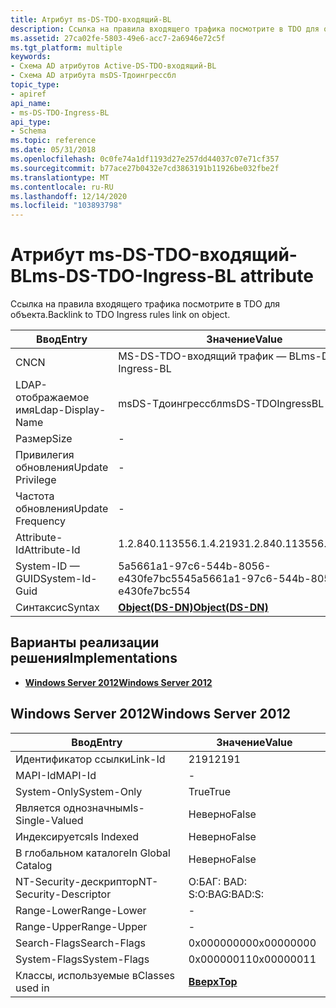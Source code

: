 ```yaml
---
title: Атрибут ms-DS-TDO-входящий-BL
description: Ссылка на правила входящего трафика посмотрите в TDO для объекта.
ms.assetid: 27ca02fe-5803-49e6-acc7-2a6946e72c5f
ms.tgt_platform: multiple
keywords:
- Схема AD атрибутов Active-DS-TDO-входящий-BL
- Схема AD атрибута msDS-Тдоингрессбл
topic_type:
- apiref
api_name:
- ms-DS-TDO-Ingress-BL
api_type:
- Schema
ms.topic: reference
ms.date: 05/31/2018
ms.openlocfilehash: 0c0fe74a1df1193d27e257dd44037c07e71cf357
ms.sourcegitcommit: b77ace27b0432e7cd3863191b11926be032fbe2f
ms.translationtype: MT
ms.contentlocale: ru-RU
ms.lasthandoff: 12/14/2020
ms.locfileid: "103893798"
---
```

# <a name="ms-ds-tdo-ingress-bl-attribute"></a><span data-ttu-id="94318-105">Атрибут ms-DS-TDO-входящий-BL</span><span class="sxs-lookup"><span data-stu-id="94318-105">ms-DS-TDO-Ingress-BL attribute</span></span>

<span data-ttu-id="94318-106">Ссылка на правила входящего трафика посмотрите в TDO для объекта.</span><span class="sxs-lookup"><span data-stu-id="94318-106">Backlink to TDO Ingress rules link on object.</span></span>



| <span data-ttu-id="94318-107">Ввод</span><span class="sxs-lookup"><span data-stu-id="94318-107">Entry</span></span> | <span data-ttu-id="94318-108">Значение</span><span class="sxs-lookup"><span data-stu-id="94318-108">Value</span></span> |
|-------------------|-----------------------------------------|
| <span data-ttu-id="94318-109">CN</span><span class="sxs-lookup"><span data-stu-id="94318-109">CN</span></span>                | <span data-ttu-id="94318-110">MS-DS-TDO-входящий трафик — BL</span><span class="sxs-lookup"><span data-stu-id="94318-110">ms-DS-TDO-Ingress-BL</span></span>                    |
| <span data-ttu-id="94318-111">LDAP-отображаемое имя</span><span class="sxs-lookup"><span data-stu-id="94318-111">Ldap-Display-Name</span></span> | <span data-ttu-id="94318-112">msDS-Тдоингрессбл</span><span class="sxs-lookup"><span data-stu-id="94318-112">msDS-TDOIngressBL</span></span>                       |
| <span data-ttu-id="94318-113">Размер</span><span class="sxs-lookup"><span data-stu-id="94318-113">Size</span></span>              | \-                                      |
| <span data-ttu-id="94318-114">Привилегия обновления</span><span class="sxs-lookup"><span data-stu-id="94318-114">Update Privilege</span></span>  | \-                                      |
| <span data-ttu-id="94318-115">Частота обновления</span><span class="sxs-lookup"><span data-stu-id="94318-115">Update Frequency</span></span>  | \-                                      |
| <span data-ttu-id="94318-116">Attribute-Id</span><span class="sxs-lookup"><span data-stu-id="94318-116">Attribute-Id</span></span>      | <span data-ttu-id="94318-117">1.2.840.113556.1.4.2193</span><span class="sxs-lookup"><span data-stu-id="94318-117">1.2.840.113556.1.4.2193</span></span>                 |
| <span data-ttu-id="94318-118">System-ID — GUID</span><span class="sxs-lookup"><span data-stu-id="94318-118">System-Id-Guid</span></span>    | <span data-ttu-id="94318-119">5a5661a1-97c6-544b-8056-e430fe7bc554</span><span class="sxs-lookup"><span data-stu-id="94318-119">5a5661a1-97c6-544b-8056-e430fe7bc554</span></span>    |
| <span data-ttu-id="94318-120">Синтаксис</span><span class="sxs-lookup"><span data-stu-id="94318-120">Syntax</span></span>            | [<span data-ttu-id="94318-121">**Object(DS-DN)**</span><span class="sxs-lookup"><span data-stu-id="94318-121">**Object(DS-DN)**</span></span>](s-object-ds-dn.md) |



## <a name="implementations"></a><span data-ttu-id="94318-122">Варианты реализации решения</span><span class="sxs-lookup"><span data-stu-id="94318-122">Implementations</span></span>

-   [<span data-ttu-id="94318-123">**Windows Server 2012**</span><span class="sxs-lookup"><span data-stu-id="94318-123">**Windows Server 2012**</span></span>](#windows-server-2012)

## <a name="windows-server-2012"></a><span data-ttu-id="94318-124">Windows Server 2012</span><span class="sxs-lookup"><span data-stu-id="94318-124">Windows Server 2012</span></span>



| <span data-ttu-id="94318-125">Ввод</span><span class="sxs-lookup"><span data-stu-id="94318-125">Entry</span></span> | <span data-ttu-id="94318-126">Значение</span><span class="sxs-lookup"><span data-stu-id="94318-126">Value</span></span> |
|------------------------|---------------------------------|
| <span data-ttu-id="94318-127">Идентификатор ссылки</span><span class="sxs-lookup"><span data-stu-id="94318-127">Link-Id</span></span>                | <span data-ttu-id="94318-128">2191</span><span class="sxs-lookup"><span data-stu-id="94318-128">2191</span></span>                            |
| <span data-ttu-id="94318-129">MAPI-Id</span><span class="sxs-lookup"><span data-stu-id="94318-129">MAPI-Id</span></span>                | \-                              |
| <span data-ttu-id="94318-130">System-Only</span><span class="sxs-lookup"><span data-stu-id="94318-130">System-Only</span></span>            | <span data-ttu-id="94318-131">True</span><span class="sxs-lookup"><span data-stu-id="94318-131">True</span></span>                            |
| <span data-ttu-id="94318-132">Является однозначным</span><span class="sxs-lookup"><span data-stu-id="94318-132">Is-Single-Valued</span></span>       | <span data-ttu-id="94318-133">Неверно</span><span class="sxs-lookup"><span data-stu-id="94318-133">False</span></span>                           |
| <span data-ttu-id="94318-134">Индексируется</span><span class="sxs-lookup"><span data-stu-id="94318-134">Is Indexed</span></span>             | <span data-ttu-id="94318-135">Неверно</span><span class="sxs-lookup"><span data-stu-id="94318-135">False</span></span>                           |
| <span data-ttu-id="94318-136">В глобальном каталоге</span><span class="sxs-lookup"><span data-stu-id="94318-136">In Global Catalog</span></span>      | <span data-ttu-id="94318-137">Неверно</span><span class="sxs-lookup"><span data-stu-id="94318-137">False</span></span>                           |
| <span data-ttu-id="94318-138">NT-Security-дескриптор</span><span class="sxs-lookup"><span data-stu-id="94318-138">NT-Security-Descriptor</span></span> | <span data-ttu-id="94318-139">О:БАГ: BAD: S:</span><span class="sxs-lookup"><span data-stu-id="94318-139">O:BAG:BAD:S:</span></span>                    |
| <span data-ttu-id="94318-140">Range-Lower</span><span class="sxs-lookup"><span data-stu-id="94318-140">Range-Lower</span></span>            | \-                              |
| <span data-ttu-id="94318-141">Range-Upper</span><span class="sxs-lookup"><span data-stu-id="94318-141">Range-Upper</span></span>            | \-                              |
| <span data-ttu-id="94318-142">Search-Flags</span><span class="sxs-lookup"><span data-stu-id="94318-142">Search-Flags</span></span>           | <span data-ttu-id="94318-143">0x00000000</span><span class="sxs-lookup"><span data-stu-id="94318-143">0x00000000</span></span>                      |
| <span data-ttu-id="94318-144">System-Flags</span><span class="sxs-lookup"><span data-stu-id="94318-144">System-Flags</span></span>           | <span data-ttu-id="94318-145">0x00000011</span><span class="sxs-lookup"><span data-stu-id="94318-145">0x00000011</span></span>                      |
| <span data-ttu-id="94318-146">Классы, используемые в</span><span class="sxs-lookup"><span data-stu-id="94318-146">Classes used in</span></span>        | [<span data-ttu-id="94318-147">**Вверх**</span><span class="sxs-lookup"><span data-stu-id="94318-147">**Top**</span></span>](c-top.md)<br/> |



 

 





